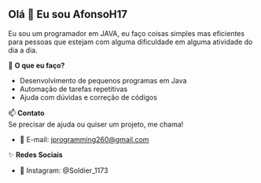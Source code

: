 ## Olá 👋 Eu sou AfonsoH17
Eu sou um programador em JAVA, eu faço coisas simples mas eficientes para pessoas que estejam com alguma dificuldade em alguma atividade do dia a dia.


🔹 **O que eu faço?**  
- Desenvolvimento de pequenos programas em Java  
- Automação de tarefas repetitivas  
- Ajuda com dúvidas e correção de códigos  

📫 **Contato**  
Se precisar de ajuda ou quiser um projeto, me chama!  
- 📩 E-mail: jprogramming260@gmail.com

✨ **Redes Sociais**
- 📩 Instagram: @Soldier_1173
